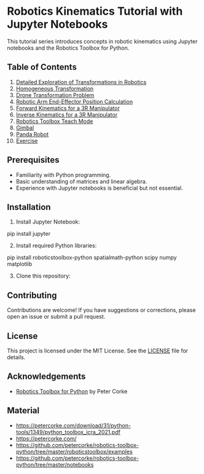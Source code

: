 # Robotics Kinematics Tutorial with Jupyter Notebooks

This tutorial series introduces concepts in robotic kinematics using Jupyter notebooks and the Robotics Toolbox for Python.

## Table of Contents

1. [Detailed Exploration of Transformations in Robotics](./1_TF.ipynb)
2. [Homogeneous Transformation](./2_TransformationMatrix.ipynb)
3. [Drone Transformation Problem](./3_SimpleProblem1.ipynb)
4. [Robotic Arm End-Effector Position Calculation](./4_SimpleProblem2.ipynb)
5. [Forward Kinematics for a 3R Manipulator](./5_ForwardKinematics.ipynb)
6. [Inverse Kinematics for a 3R Manipulator](./6_InverseKinematics.ipynb)
7. [Robotics Toolbox Teach Mode](./7_animation.py)
8. [Gimbal](./8_gimbal.py)
9. [Panda Robot](./9_swift_panda.py)
10. [Exercise](./10_example.py)


## Prerequisites

- Familiarity with Python programming.
- Basic understanding of matrices and linear algebra.
- Experience with Jupyter notebooks is beneficial but not essential.

## Installation

1. Install Jupyter Notebook:

pip install jupyter

2. Install required Python libraries:

pip install roboticstoolbox-python spatialmath-python scipy numpy matplotlib

3. Clone this repository:


## Contributing

Contributions are welcome! If you have suggestions or corrections, please open an issue or submit a pull request.

## License

This project is licensed under the MIT License. See the [LICENSE](./LICENSE) file for details.

## Acknowledgements

- [Robotics Toolbox for Python](https://petercorke.com/toolboxes/robotics-toolbox/) by Peter Corke

## Material

- https://petercorke.com/download/31/python-tools/1349/python_toolbox_icra_2021.pdf
- https://petercorke.com/
- https://github.com/petercorke/robotics-toolbox-python/tree/master/roboticstoolbox/examples
- https://github.com/petercorke/robotics-toolbox-python/tree/master/notebooks
